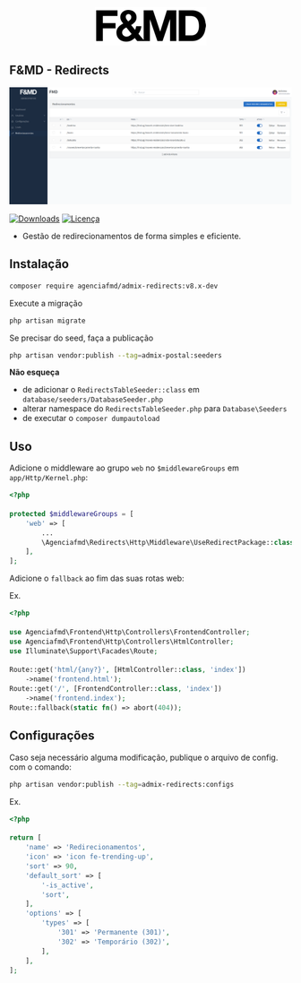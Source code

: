 <p align="center"><a href="https://fmd.ag" target="_blank"><img src="https://raw.githubusercontent.com/agenciafmd/admix-redirects/master/docs/fmd.png" alt="Logo da F&MD"></a></p>


## F&MD - Redirects

![Área Administrativa](https://raw.githubusercontent.com/agenciafmd/admix-redirects/master/docs/screenshot.png "Área Administrativa")

[![Downloads](https://img.shields.io/packagist/dt/agenciafmd/admix-redirects.svg?style=flat-square)](https://packagist.org/packages/agenciafmd/admix-redirects)
[![Licença](https://img.shields.io/badge/license-MIT-brightgreen.svg?style=flat-square)](LICENSE.md)

- Gestão de redirecionamentos de forma simples e eficiente.

## Instalação

```bash
composer require agenciafmd/admix-redirects:v8.x-dev
```

Execute a migração

```bash
php artisan migrate
```

Se precisar do seed, faça a publicação

```bash
php artisan vendor:publish --tag=admix-postal:seeders
```

**Não esqueça**

- de adicionar o `RedirectsTableSeeder::class` em `database/seeders/DatabaseSeeder.php`
- alterar namespace do `RedirectsTableSeeder.php` para `Database\Seeders`
- de executar o `composer dumpautoload`

## Uso

Adicione o middleware ao grupo `web` no `$middlewareGroups` em `app/Http/Kernel.php`:

```php
<?php

protected $middlewareGroups = [
    'web' => [
        ...
        \Agenciafmd\Redirects\Http\Middleware\UseRedirectPackage::class,
    ],
];
```

Adicione o `fallback` ao fim das suas rotas web:

Ex.
```php
<?php

use Agenciafmd\Frontend\Http\Controllers\FrontendController;
use Agenciafmd\Frontend\Http\Controllers\HtmlController;
use Illuminate\Support\Facades\Route;

Route::get('html/{any?}', [HtmlController::class, 'index'])
    ->name('frontend.html');
Route::get('/', [FrontendController::class, 'index'])
    ->name('frontend.index');
Route::fallback(static fn() => abort(404));
```

## Configurações

Caso seja necessário alguma modificação, publique o arquivo de config. com o comando:

```bash
php artisan vendor:publish --tag=admix-redirects:configs
```

Ex.
```php
<?php

return [
    'name' => 'Redirecionamentos',
    'icon' => 'icon fe-trending-up',
    'sort' => 90,
    'default_sort' => [
        '-is_active',
        'sort',
    ],
    'options' => [
        'types' => [
            '301' => 'Permanente (301)',
            '302' => 'Temporário (302)',
        ],
    ],
];
```
